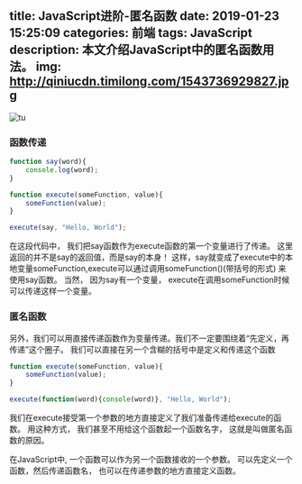 title: JavaScript进阶-匿名函数
date: 2019-01-23 15:25:09
categories: 前端
tags: JavaScript
description: 本文介绍JavaScript中的匿名函数用法。
img: http://qiniucdn.timilong.com/1543736929827.jpg
---

![tu](http://qiniucdn.timilong.com/1543736929827.jpg)

### 函数传递

```javascript
function say(word){
    console.log(word);
}

function execute(someFunction, value){
    someFunction(value);
}

execute(say, "Hello, World");
```

在这段代码中， 我们把say函数作为execute函数的第一个变量进行了传递。
这里返回的并不是say的返回值，而是say的本身！
这样，say就变成了execute中的本地变量someFunction,execute可以通过调用someFunction()(带括号的形式)
来使用say函数。
当然， 因为say有一个变量， execute在调用someFunction时候可以传递这样一个变量。

### 匿名函数

另外，我们可以用直接传递函数作为变量传递。我们不一定要围绕着“先定义，再传递”这个圈子。
我们可以直接在另一个含糊的括号中是定义和传递这个函数

```javascript
function execute(someFunction, value){
    someFunction(value);
}

execute(function(word){console(word)}, "Hello, World");
```

我们在execute接受第一个参数的地方直接定义了我们准备传递给execute的函数。
用这种方式， 我们甚至不用给这个函数起一个函数名字， 这就是叫做匿名函数的原因。

在JavaScript中, 一个函数可以作为另一个函数接收的一个参数。
可以先定义一个函数，然后传递函数名， 也可以在传递参数的地方直接定义函数。

